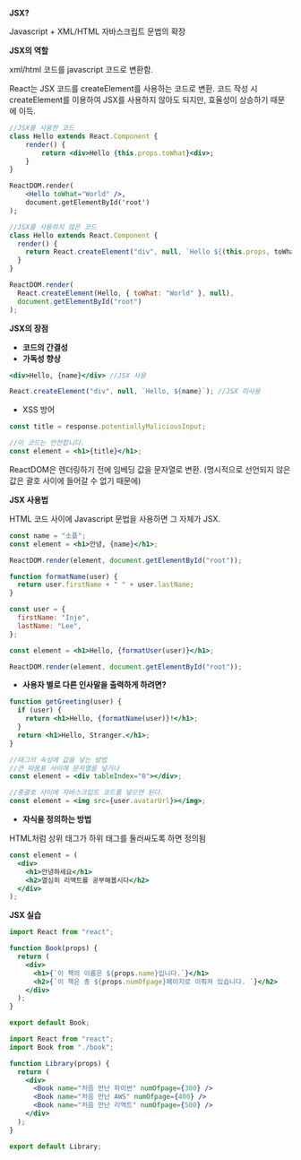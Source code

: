 **JSX?**

Javascript + XML/HTML 자바스크립트 문법의 확장

**JSX의 역할**

xml/html 코드를 javascript 코드로 변환함.

React는 JSX 코드를 createElement를 사용하는 코드로 변환. 코드 작성 시 createElement를 이용하여 JSX를 사용하지 않아도 되지만, 효율성이 상승하기 때문에 이득.

```jsx
//JSX를 사용한 코드
class Hello extends React.Component {
	render() {
		return <div>Hello {this.props.toWhat}<div>;
	}
}

ReactDOM.render(
	<Hello toWhat="World" />,
	document.getElementById('root')
);
```

```jsx
//JSX를 사용하지 않은 코드
class Hello extends React.Component {
  render() {
    return React.createElement("div", null, `Hello ${(this.props, toWhat)}`);
  }
}

ReactDOM.render(
  React.createElement(Hello, { toWhat: "World" }, null),
  document.getElementById("root")
);
```

**JSX의 장점**

- **코드의 간결성**
- **가독성 향상**

```jsx
<div>Hello, {name}</div> //JSX 사용
```

```jsx
React.createElement("div", null, `Hello, ${name}`); //JSX 미사용
```

- XSS 방어

```jsx
const title = response.potentiallyMaliciousInput;

//이 코드는 안전합니다.
const element = <h1>{title}</h1>;
```

ReactDOM은 렌더링하기 전에 임베딩 값을 문자열로 변환. (명시적으로 선언되지 않은 값은 괄호 사이에 들어갈 수 없기 때문에)

**JSX 사용법**

HTML 코드 사이에 Javascript 문법을 사용하면 그 자체가 JSX.

```jsx
const name = "소플";
const element = <h1>안녕, {name}</h1>;

ReactDOM.render(element, document.getElementById("root"));
```

```jsx
function formatName(user) {
  return user.firstName + " " + user.lastName;
}

const user = {
  firstName: "Inje",
  lastName: "Lee",
};

const element = <h1>Hello, {formatUser(user)}</h1>;

ReactDOM.render(element, document.getElementById("root"));
```

- **사용자 별로 다른 인사말을 출력하게 하려면?**

```jsx
function getGreeting(user) {
  if (user) {
    return <h1>Hello, {formatName(user)}!</h1>;
  }
  return <h1>Hello, Stranger.</h1>;
}
```

```jsx
//태그의 속성에 값을 넣는 방법
//큰 따옴표 사이에 문자열을 넣거나
const element = <div tableIndex="0"></div>;

//중괄호 사이에 자바스크입트 코드를 넣으면 된다.
const element = <img src={user.avatarUrl}></img>;
```

- **자식을 정의하는 방법**

HTML처럼 상위 태그가 하위 태그를 둘러싸도록 하면 정의됨

```jsx
const element = (
  <div>
    <h1>안녕하세요</h1>
    <h2>열심히 리액트를 공부해봅시다</h2>
  </div>
);
```

**JSX 실습**

```jsx
import React from "react";

function Book(props) {
  return (
    <div>
      <h1>{`이 책의 이름은 ${props.name}입니다.`}</h1>
      <h2>{`이 책은 총 ${props.numOfpage}페이지로 이뤄져 있습니다. `}</h2>
    </div>
  );
}

export default Book;
```

```jsx
import React from "react";
import Book from "./book";

function Library(props) {
  return (
    <div>
      <Book name="처음 만난 파이썬" numOfpage={300} />
      <Book name="처음 만난 AWS" numOfpage={400} />
      <Book name="처음 만난 리액트" numOfpage={500} />
    </div>
  );
}

export default Library;
```
